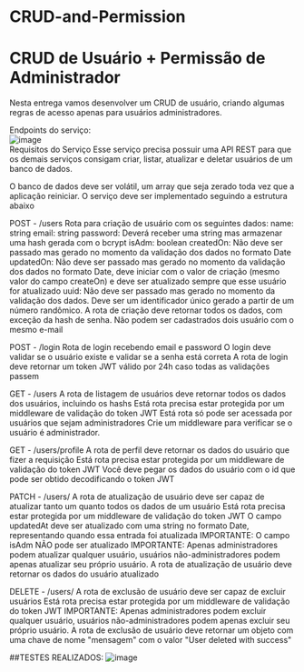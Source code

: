 # CRUD-and-Permission
# CRUD de Usuário + Permissão de Administrador
Nesta entrega vamos desenvolver um CRUD de usuário, criando algumas regras de acesso apenas para usuários administradores.


Endpoints do serviço: <br/>
![image](https://user-images.githubusercontent.com/91137476/186179004-6bef9ea6-9701-402e-b2ad-b2837aa32fa0.png)
<br/>
Requisitos do Serviço
Esse serviço precisa possuir uma API REST para que os demais serviços consigam criar, listar, atualizar e deletar usuários de um banco de dados.

O banco de dados deve ser volátil, um array que seja zerado toda vez que a aplicação reiniciar.
O serviço deve ser implementado seguindo a estrutura abaixo

POST - /users
Rota para criação de usuário com os seguintes dados:
name: string
email: string
password: Deverá receber uma string mas armazenar uma hash gerada com o bcrypt
isAdm: boolean
createdOn: Não deve ser passado mas gerado no momento da validação dos dados no formato Date
updatedOn: Não deve ser passado mas gerado no momento da validação dos dados no formato Date, deve iniciar com o valor de criação (mesmo valor do campo createOn) e deve ser atualizado sempre que esse usuário for atualizado
uuid: Não deve ser passado mas gerado no momento da validação dos dados. Deve ser um identificador único gerado a partir de um número randômico.
A rota de criação deve retornar todos os dados, com exceção da hash de senha.
Não podem ser cadastrados dois usuário com o mesmo e-mail

POST - /login
Rota de login recebendo email e password
O login deve validar se o usuário existe e validar se a senha está correta
A rota de login deve retornar um token JWT válido por 24h caso todas as validações passem

GET - /users
A rota de listagem de usuários deve retornar todos os dados dos usuários, incluindo os hashs
Está rota precisa estar protegida por um middleware de validação do token JWT
Está rota só pode ser acessada por usuários que sejam administradores
Crie um middleware para verificar se o usuário é administrador.

GET - /users/profile
A rota de perfil deve retornar os dados do usuário que fizer a requisição
Está rota precisa estar protegida por um middleware de validação do token JWT
Você deve pegar os dados do usuário com o id que pode ser obtido decodificando o token JWT

PATCH - /users/<uuid>
A rota de atualização de usuário deve ser capaz de atualizar tanto um quanto todos os dados de um usuário
Está rota precisa estar protegida por um middleware de validação do token JWT
O campo updatedAt deve ser atualizado com uma string no formato Date, representando quando essa entrada foi atualizada
IMPORTANTE: O campo isAdm NÃO pode ser atualizado
IMPORTANTE: Apenas administradores podem atualizar qualquer usuário, usuários não-administradores podem apenas atualizar seu próprio usuário.
A rota de atualização de usuário deve retornar os dados do usuário atualizado
  
DELETE - /users/<uuid>
A rota de exclusão de usuário deve ser capaz de excluir usuários
Está rota precisa estar protegida por um middleware de validação do token JWT
IMPORTANTE: Apenas administradores podem excluir qualquer usuário, usuários não-administradores podem apenas excluir seu próprio usuário.
A rota de exclusão de usuário deve retornar um objeto com uma chave de nome "mensagem" com o valor "User deleted with success"
  
##TESTES REALIZADOS:
![image](https://user-images.githubusercontent.com/91137476/186178882-0cb456c8-dd0a-41a6-bb90-fe3c37e2fef6.png)
